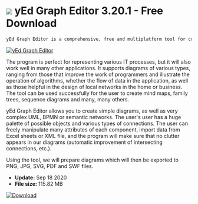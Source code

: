 # ![](https://cdn.softexe.net/static/icon/2/yed-graph-editor-8905.png) yEd Graph Editor 3.20.1 - Free Download

```sh
yEd Graph Editor is a comprehensive, free and multiplatform tool for creating high quality diagrams and graphs of various types. The features offered from its level will certainly be appreciated by people responsible for software design, as well as all those who are looking for an application for preparing graphics for presentations that can clearly illustrate all kinds of data and processes.
```
[![yEd Graph Editor](https://gallery.dpcdn.pl/imgc/Tools/53753/g_-_420x350_1.5_-_x20140827152945_0.png)](https://softexe.net/win/development-it/software-design/yed-graph-editor:haRe.html)

The program is perfect for representing various IT processes, but it will also work well in many other applications. It supports diagrams of various types, ranging from those that improve the work of programmers and illustrate the operation of algorithms, whether the flow of data in the application, as well as those helpful in the design of local networks in the home or business. The tool can be used successfully for the user to create mind maps, family trees, sequence diagrams and many, many others.
 
 yEd Graph Editor allows you to create simple diagrams, as well as very complex UML, BPMN or semantic networks. The user's user has a huge palette of possible objects and various types of connections. The user can freely manipulate many attributes of each component, import data from Excel sheets or XML file, and the program will make sure that no clutter appears in our diagrams (automatic improvement of intersecting connections, etc.).
 
 Using the tool, we will prepare diagrams which will then be exported to PNG, JPG, SVG, PDF and SWF files.


- **Update:** Sep 18 2020
- **File size:** 115.82 MB

[![Download](https://cdn.softexe.net/static/img/download.png)](https://softexe.net/win/development-it/software-design/yed-graph-editor:haRe.html)

